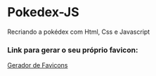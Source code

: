 # Pokedex-JS
Recriando a pokédex com Html, Css e Javascript

### Link para gerar o seu próprio favicon:
<a href="https://www.websiteplanet.com/pt-br/webtools/favicon-generator/">Gerador de Favicons</a>

